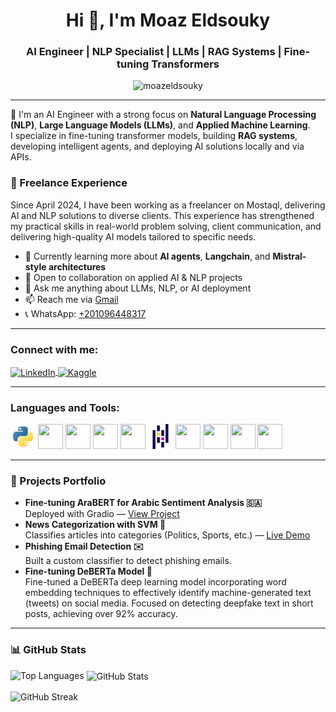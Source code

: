 <h1 align="center">Hi 👋, I'm Moaz Eldsouky</h1>
<h3 align="center">AI Engineer | NLP Specialist | LLMs | RAG Systems | Fine-tuning Transformers</h3>

<p align="center">
  <img src="https://komarev.com/ghpvc/?username=moazeldsouky&label=Profile%20views&color=0e75b6&style=flat" alt="moazeldsouky" />
</p>

---

🚀 I'm an AI Engineer with a strong focus on **Natural Language Processing (NLP)**, **Large Language Models (LLMs)**, and **Applied Machine Learning**.  
I specialize in fine-tuning transformer models, building **RAG systems**, developing intelligent agents, and deploying AI solutions locally and via APIs.

### 💼 Freelance Experience  
Since April 2024, I have been working as a freelancer on Mostaql, delivering AI and NLP solutions to diverse clients. This experience has strengthened my practical skills in real-world problem solving, client communication, and delivering high-quality AI models tailored to specific needs.

- 🌱 Currently learning more about **AI agents**, **Langchain**, and **Mistral-style architectures**  
- 👯 Open to collaboration on applied AI & NLP projects  
- 💬 Ask me anything about LLMs, NLP, or AI deployment  
- 📫 Reach me via [Gmail](mailto:moazeldsoky8@gmail.com)  
- 📞 WhatsApp: [+201096448317](https://wa.me/+201096448317)

---

<h3 align="left">Connect with me:</h3>
<p align="left">
  <a href="https://linkedin.com/in/moaz-eldesouky-762288251" target="blank">
    <img align="center" src="https://raw.githubusercontent.com/rahuldkjain/github-profile-readme-generator/master/src/images/icons/Social/linked-in-alt.svg" alt="LinkedIn" height="30" width="40" />
  </a>
  <a href="https://kaggle.com/moazeldsokyx" target="blank">
    <img align="center" src="https://raw.githubusercontent.com/rahuldkjain/github-profile-readme-generator/master/src/images/icons/Social/kaggle.svg" alt="Kaggle" height="30" width="40" />
  </a>
</p>

---

<h3 align="left">Languages and Tools:</h3>
<p align="left">
  <a href="https://www.python.org" target="_blank"><img src="https://raw.githubusercontent.com/devicons/devicon/master/icons/python/python-original.svg" width="40" height="40"/></a>
  <a href="https://pytorch.org/" target="_blank"><img src="https://www.vectorlogo.zone/logos/pytorch/pytorch-icon.svg" width="40" height="40"/></a>
  <a href="https://www.tensorflow.org" target="_blank"><img src="https://www.vectorlogo.zone/logos/tensorflow/tensorflow-icon.svg" width="40" height="40"/></a>
  <a href="https://scikit-learn.org/" target="_blank"><img src="https://upload.wikimedia.org/wikipedia/commons/0/05/Scikit_learn_logo_small.svg" width="40" height="40"/></a>
  <a href="https://www.opencv.org/" target="_blank"><img src="https://www.vectorlogo.zone/logos/opencv/opencv-icon.svg" width="40" height="40"/></a>
  <a href="https://pandas.pydata.org/" target="_blank"><img src="https://raw.githubusercontent.com/devicons/devicon/2ae2a900d2f041da66e950e4d48052658d850630/icons/pandas/pandas-original.svg" width="40" height="40"/></a>
  <a href="https://seaborn.pydata.org/" target="_blank"><img src="https://seaborn.pydata.org/_images/logo-mark-lightbg.svg" width="40" height="40"/></a>
  <a href="https://fastapi.tiangolo.com/" target="_blank"><img src="https://cdn.worldvectorlogo.com/logos/fastapi.svg" width="40" height="40"/></a>
  <a href="https://huggingface.co/" target="_blank"><img src="https://huggingface.co/front/assets/huggingface_logo-noborder.svg" width="40" height="40"/></a>
  <a href="https://www.langchain.com/" target="_blank"><img src="https://avatars.githubusercontent.com/u/139914676?s=200&v=4" width="40" height="40"/></a>
</p>

---

<h3 align="left">📌 Projects Portfolio</h3>
<ul>
  <li>
    <strong>Fine-tuning AraBERT for Arabic Sentiment Analysis 🇸🇦</strong>  
    <br />Deployed with Gradio — <a href="https://huggingface.co/spaces/moazx/Sentiment_analysis_for_restaurant_reviews_in_Arabic" target="_blank">View Project</a>
  </li>
  <li>
    <strong>News Categorization with SVM 📰</strong>  
    <br />Classifies articles into categories (Politics, Sports, etc.) — <a href="https://huggingface.co/spaces/moazx/News_Categorizer" target="_blank">Live Demo</a>
  </li>
  <li>
    <strong>Phishing Email Detection ✉️</strong>  
    <br />Built a custom classifier to detect phishing emails.
  </li>
  <li>
    <strong>Fine-tuning DeBERTa Model 🧠</strong>  
    <br />Fine-tuned a DeBERTa deep learning model incorporating word embedding techniques to effectively identify machine-generated text (tweets) on social media. Focused on detecting deepfake text in short posts, achieving over 92% accuracy.
  </li>
</ul>

---

<h3 align="left">📊 GitHub Stats</h3>

<p><img align="left" src="https://github-readme-stats.vercel.app/api/top-langs?username=moazeldsouky&show_icons=true&locale=en&layout=compact" alt="Top Languages" /></p>

<p>&nbsp;<img align="center" src="https://github-readme-stats.vercel.app/api?username=moazeldsouky&show_icons=true&locale=en" alt="GitHub Stats" /></p>

<p><img align="center" src="https://github-readme-streak-stats.herokuapp.com/?user=moazeldsouky&" alt="GitHub Streak" /></p>
